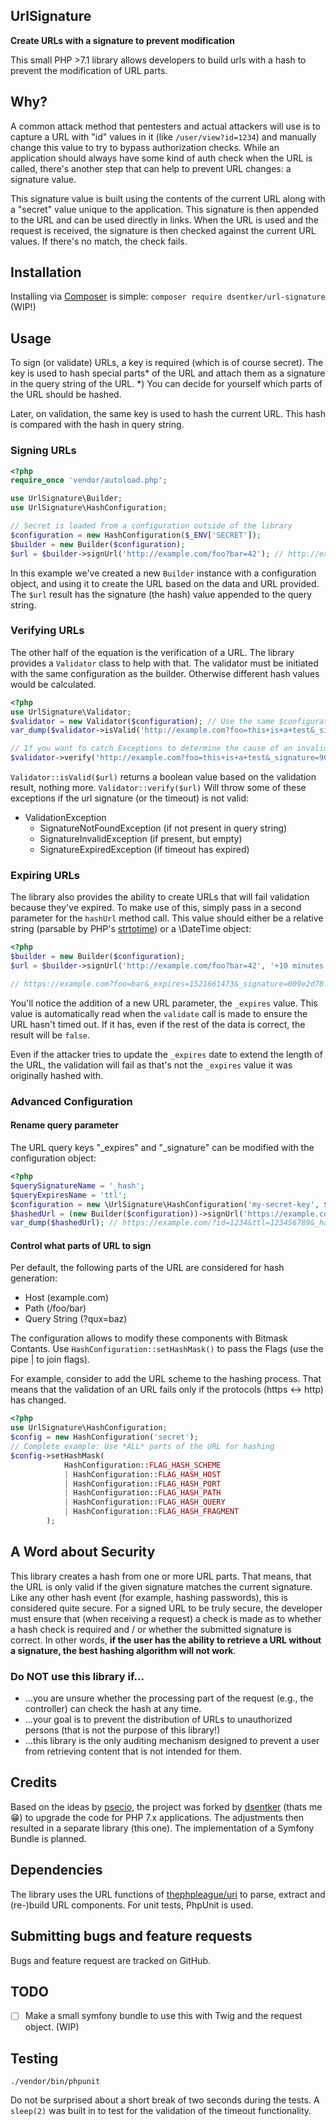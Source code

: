 ## UrlSignature  

**Create URLs with a signature to prevent modification**

This small PHP >7.1 library allows developers to build urls with a hash to prevent the modification of URL parts.   

## Why?
A common attack method that pentesters and actual attackers will use is to capture a URL with "id" values in it (like `/user/view?id=1234`) and manually change this value to try to bypass authorization checks. While an application should always have some kind of auth check when the URL is called, there's another step that can help to prevent URL changes: a signature value.

This signature value is built using the contents of the current URL along with a "secret" value unique to the application. This signature is then appended to the URL and can be used directly in links. When the URL is used and the request is received, the signature is then checked against the current URL values. If there's no match, the check fails.

## Installation
Installing via [Composer](https://getcomposer.org) is simple:
`composer require dsentker/url-signature`  (WIP!)

## Usage
To sign (or validate) URLs, a key is required (which is of course secret). The key is used to hash special parts* of the URL and attach them as a signature in the query string of the URL.
*) You can decide for yourself which parts of the URL should be hashed.

Later, on validation, the same key is used to hash the current URL. This hash is compared with the hash in query string.

### Signing URLs
```php
<?php
require_once 'vendor/autoload.php';

use UrlSignature\Builder;
use UrlSignature\HashConfiguration;

// Secret is loaded from a configuration outside of the library
$configuration = new HashConfiguration($_ENV['SECRET']);
$builder = new Builder($configuration);
$url = $builder->signUrl('http://example.com/foo?bar=42'); // http://example.com?foo?bar=42&_signature=90b7ac1...
```

In this example we've created a new `Builder` instance with a configuration object, and using it to create the URL based on the data and URL provided. The `$url` result has the signature (the hash) value appended to the query string.


### Verifying URLs
The other half of the equation is the verification of a URL. The library provides a `Validator` class to help with that. The validator must be initiated with the same configuration as the builder. Otherwise different hash values would be calculated.

```php
<?php
use UrlSignature\Validator;
$validator = new Validator($configuration); // Use the same $configuration here
var_dump($validator->isValid('http://example.com?foo=this+is+a+test&_signature=90b7ac1...')); // returns true or false, depending on the signature

// If you want to catch Exceptions to determine the cause of an invalid URL, use Validator::verify() instead
$validator->verify('http://example.com?foo=this+is+a+test&_signature=90b7ac1...'); // Returns true or a \UrlSignature\Exception\ValidationException.
```

`Validator::isValid($url)` returns a boolean value based on the validation result, nothing more.
`Validator::verify($url)` Will throw some of these exceptions if the url signature (or the timeout) is not valid:
* ValidationException
  * SignatureNotFoundException (if not present in query string)
  * SignatureInvalidException (if present, but empty)
  * SignatureExpiredException (if timeout has expired)

### Expiring URLs
The library also provides the ability to create URLs that will fail validation because they've expired. To make use of this, simply pass in a second parameter for the `hashUrl` method call. This value should either be a relative string (parsable by PHP's [strtotime](https://php.net/strtotime)) or a \DateTime object:
```php
<?php
$builder = new Builder($configuration);
$url = $builder->signUrl('http://example.com/foo?bar=42', '+10 minutes');

// https://example.com?foo=bar&_expires=1521661473&_signature=009e2d70...
```

You'll notice the addition of a new URL parameter, the `_expires` value. This value is automatically read when the `validate` call is made to ensure the URL hasn't timed out. If it has, even if the rest of the data is correct, the result will be `false`.

Even if the attacker tries to update the `_expires` date to extend the length of the URL, the validation will fail as that's not the `_expires` value it was originally hashed with.

### Advanced Configuration
#### Rename query parameter 
The URL query keys "_expires" and "_signature" can be modified with the configuration object:
```php
<?php
$querySignatureName = '_hash';
$queryExpiresName = 'ttl';
$configuration = new \UrlSignature\HashConfiguration('my-secret-key', $querySignatureName, $queryExpiresName);
$hashedUrl = (new Builder($configuration))->signUrl('https://example.com/?id=1234', new \DateTime('MONDAY NEXT WEEK'));
var_dump($hashedUrl); // https://example.com/?id=1234&ttl=123456789&_hash=009e2d70...
```
#### Control what parts of URL to sign
Per default, the following parts of the URL are considered for hash generation:
* Host (example.com)
* Path (/foo/bar)
* Query String (?qux=baz)

The configuration allows to modify these components with Bitmask Contants. Use `HashConfiguration::setHashMask()` to pass the Flags  (use the pipe | to join flags).

For example, consider to add the URL scheme to the hashing process. That means that the validation of an URL fails only if the protocols (https <-> http) has changed.

```php
<?php
use UrlSignature\HashConfiguration;
$config = new HashConfiguration('secret');
// Complete example: Use *ALL* parts of the URL for hashing
$config->setHashMask(
            HashConfiguration::FLAG_HASH_SCHEME
            | HashConfiguration::FLAG_HASH_HOST
            | HashConfiguration::FLAG_HASH_PORT
            | HashConfiguration::FLAG_HASH_PATH
            | HashConfiguration::FLAG_HASH_QUERY
            | HashConfiguration::FLAG_HASH_FRAGMENT
        );
```

## A Word about Security ##
This library creates a hash from one or more URL parts. That means, that the URL is only valid if the given signature matches the current signature. Like any other hash event (for example, hashing passwords), this is considered quite secure. For a signed URL to be truly secure, the developer must ensure that (when receiving a request) a check is made as to whether a hash check is required and / or whether the submitted signature is correct. In other words, **if the user has the ability to retrieve a URL without a signature, the best hashing algorithm will not work**.

### Do NOT use this library if... ###
* ...you are unsure whether the processing part of the request (e.g., the controller) can check the hash at any time.
* ...your goal is to prevent the distribution of URLs to unauthorized persons (that is not the purpose of this library!)
* ...this library is the only auditing mechanism designed to prevent a user from retrieving content that is not intended for them.

## Credits
Based on the ideas by [psecio](https://github.com/psecio), the project was forked by [dsentker](https://github.com/dsentker) (thats me 😁) to upgrade the code for PHP 7.x applications. The adjustments then resulted in a separate library (this one). The implementation of a Symfony Bundle is planned.

## Dependencies
The library uses the URL functions of [thephpleague/uri](https://github.com/thephpleague/uri) to parse, extract and (re-)build URL components. For unit tests, PhpUnit is used. 

## Submitting bugs and feature requests
Bugs and feature request are tracked on GitHub.

## TODO
- [ ] Make a small symfony bundle to use this with Twig and the request object. (WIP)  

## Testing
`./vendor/bin/phpunit`

Do not be surprised about a short break of two seconds during the tests. A `sleep(2)` was built in to test for the validation of the timeout functionality.